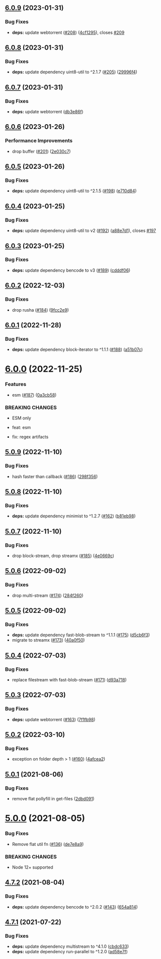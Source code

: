 ## [6.0.9](https://github.com/webtorrent/create-torrent/compare/v6.0.8...v6.0.9) (2023-01-31)


### Bug Fixes

* **deps:** update webtorrent ([#208](https://github.com/webtorrent/create-torrent/issues/208)) ([4cf1295](https://github.com/webtorrent/create-torrent/commit/4cf1295e0465234a0117a4a3bc78b75c3f36c5ec)), closes [#209](https://github.com/webtorrent/create-torrent/issues/209)

## [6.0.8](https://github.com/webtorrent/create-torrent/compare/v6.0.7...v6.0.8) (2023-01-31)


### Bug Fixes

* **deps:** update dependency uint8-util to ^2.1.7 ([#205](https://github.com/webtorrent/create-torrent/issues/205)) ([29996f4](https://github.com/webtorrent/create-torrent/commit/29996f4acb10a92f0c91d5fefdf873c9f1aa3bc3))

## [6.0.7](https://github.com/webtorrent/create-torrent/compare/v6.0.6...v6.0.7) (2023-01-31)


### Bug Fixes

* **deps:** update webtorrent ([db3e86f](https://github.com/webtorrent/create-torrent/commit/db3e86f29fe6cbc2ce18c3d7e14e974c35a2826c))

## [6.0.6](https://github.com/webtorrent/create-torrent/compare/v6.0.5...v6.0.6) (2023-01-26)


### Performance Improvements

* drop buffer ([#201](https://github.com/webtorrent/create-torrent/issues/201)) ([2e030c7](https://github.com/webtorrent/create-torrent/commit/2e030c7358d17fd679d427f39b55152a2c7f826f))

## [6.0.5](https://github.com/webtorrent/create-torrent/compare/v6.0.4...v6.0.5) (2023-01-26)


### Bug Fixes

* **deps:** update dependency uint8-util to ^2.1.5 ([#198](https://github.com/webtorrent/create-torrent/issues/198)) ([e710d84](https://github.com/webtorrent/create-torrent/commit/e710d84a1fc887ff50e4be949f0ca528c7bf01c2))

## [6.0.4](https://github.com/webtorrent/create-torrent/compare/v6.0.3...v6.0.4) (2023-01-25)


### Bug Fixes

* **deps:** update dependency uint8-util to v2 ([#192](https://github.com/webtorrent/create-torrent/issues/192)) ([a88e7d1](https://github.com/webtorrent/create-torrent/commit/a88e7d131c8fbbf43b04420594022b0055fd275e)), closes [#197](https://github.com/webtorrent/create-torrent/issues/197)

## [6.0.3](https://github.com/webtorrent/create-torrent/compare/v6.0.2...v6.0.3) (2023-01-25)


### Bug Fixes

* **deps:** update dependency bencode to v3 ([#189](https://github.com/webtorrent/create-torrent/issues/189)) ([cdddf06](https://github.com/webtorrent/create-torrent/commit/cdddf0648afb12ad6ace11b16924c3b6400e21fc))

## [6.0.2](https://github.com/webtorrent/create-torrent/compare/v6.0.1...v6.0.2) (2022-12-03)


### Bug Fixes

* drop rusha ([#184](https://github.com/webtorrent/create-torrent/issues/184)) ([9fcc2e9](https://github.com/webtorrent/create-torrent/commit/9fcc2e97c99bcd5f23e857f855630a759802bcf6))

## [6.0.1](https://github.com/webtorrent/create-torrent/compare/v6.0.0...v6.0.1) (2022-11-28)


### Bug Fixes

* **deps:** update dependency block-iterator to ^1.1.1 ([#188](https://github.com/webtorrent/create-torrent/issues/188)) ([a51b07c](https://github.com/webtorrent/create-torrent/commit/a51b07cc10b2bac96b985a0d5aee7bceae6505d4))

# [6.0.0](https://github.com/webtorrent/create-torrent/compare/v5.0.9...v6.0.0) (2022-11-25)


### Features

* esm ([#187](https://github.com/webtorrent/create-torrent/issues/187)) ([0a3cb58](https://github.com/webtorrent/create-torrent/commit/0a3cb5886ff4403e8b1c27ede6932a2b21b8ac36))


### BREAKING CHANGES

* ESM only

* feat: esm

* fix: regex artifacts

## [5.0.9](https://github.com/webtorrent/create-torrent/compare/v5.0.8...v5.0.9) (2022-11-10)


### Bug Fixes

* hash faster than callback ([#186](https://github.com/webtorrent/create-torrent/issues/186)) ([298f356](https://github.com/webtorrent/create-torrent/commit/298f356c9ba7832c22eee954025ab50bf29dc922))

## [5.0.8](https://github.com/webtorrent/create-torrent/compare/v5.0.7...v5.0.8) (2022-11-10)


### Bug Fixes

* **deps:** update dependency minimist to ^1.2.7 ([#162](https://github.com/webtorrent/create-torrent/issues/162)) ([b81eb98](https://github.com/webtorrent/create-torrent/commit/b81eb98b3a0b0358c40cac387a3a324ae0b4616a))

## [5.0.7](https://github.com/webtorrent/create-torrent/compare/v5.0.6...v5.0.7) (2022-11-10)


### Bug Fixes

* drop block-stream, drop streamx ([#185](https://github.com/webtorrent/create-torrent/issues/185)) ([4e0669c](https://github.com/webtorrent/create-torrent/commit/4e0669c3b2f92a4c0d115bcb6b01c26a21f9dbd6))

## [5.0.6](https://github.com/webtorrent/create-torrent/compare/v5.0.5...v5.0.6) (2022-09-02)


### Bug Fixes

* drop multi-stream ([#174](https://github.com/webtorrent/create-torrent/issues/174)) ([284f260](https://github.com/webtorrent/create-torrent/commit/284f2601e26f35c910e33de7c666bf5010b8dae3))

## [5.0.5](https://github.com/webtorrent/create-torrent/compare/v5.0.4...v5.0.5) (2022-09-02)


### Bug Fixes

* **deps:** update dependency fast-blob-stream to ^1.1.1 ([#175](https://github.com/webtorrent/create-torrent/issues/175)) ([d5cb6f3](https://github.com/webtorrent/create-torrent/commit/d5cb6f3cda1ef94f29583ad1a44280339d7fb15f))
* migrate to streamx ([#173](https://github.com/webtorrent/create-torrent/issues/173)) ([40a0f50](https://github.com/webtorrent/create-torrent/commit/40a0f50ec4829a7d047b36f79c79ccf3885b511e))

## [5.0.4](https://github.com/webtorrent/create-torrent/compare/v5.0.3...v5.0.4) (2022-07-03)


### Bug Fixes

* replace filestream with fast-blob-stream ([#171](https://github.com/webtorrent/create-torrent/issues/171)) ([d93a718](https://github.com/webtorrent/create-torrent/commit/d93a7181add5a8ac3fbd4b6bec92ad61f6b235cc))

## [5.0.3](https://github.com/webtorrent/create-torrent/compare/v5.0.2...v5.0.3) (2022-07-03)


### Bug Fixes

* **deps:** update webtorrent ([#163](https://github.com/webtorrent/create-torrent/issues/163)) ([7f1fb98](https://github.com/webtorrent/create-torrent/commit/7f1fb980feddc9005bd5983ae893f47ebc12ede8))

## [5.0.2](https://github.com/webtorrent/create-torrent/compare/v5.0.1...v5.0.2) (2022-03-10)


### Bug Fixes

* exception on folder depth > 1 ([#160](https://github.com/webtorrent/create-torrent/issues/160)) ([4afcea2](https://github.com/webtorrent/create-torrent/commit/4afcea2360284ce9d0762ed66507ae22b1b32b04))

## [5.0.1](https://github.com/webtorrent/create-torrent/compare/v5.0.0...v5.0.1) (2021-08-06)


### Bug Fixes

* remove flat pollyfill in get-files ([2dbd091](https://github.com/webtorrent/create-torrent/commit/2dbd09164d6df6170edcd0afb2f1921f29d5536f))

# [5.0.0](https://github.com/webtorrent/create-torrent/compare/v4.7.2...v5.0.0) (2021-08-05)


### Bug Fixes

* Remove flat util fn ([#136](https://github.com/webtorrent/create-torrent/issues/136)) ([de7e8a9](https://github.com/webtorrent/create-torrent/commit/de7e8a9d69d367444d815b7c9aae3491e7a1392e))


### BREAKING CHANGES

* Node 12+ supported

## [4.7.2](https://github.com/webtorrent/create-torrent/compare/v4.7.1...v4.7.2) (2021-08-04)


### Bug Fixes

* **deps:** update dependency bencode to ^2.0.2 ([#143](https://github.com/webtorrent/create-torrent/issues/143)) ([654a814](https://github.com/webtorrent/create-torrent/commit/654a8145a0ff31e200d6f6cb04d3c620faaacfc8))

## [4.7.1](https://github.com/webtorrent/create-torrent/compare/v4.7.0...v4.7.1) (2021-07-22)


### Bug Fixes

* **deps:** update dependency multistream to ^4.1.0 ([cbdc633](https://github.com/webtorrent/create-torrent/commit/cbdc633cd4cfc8a2389ccea884765fc3e219ad72))
* **deps:** update dependency run-parallel to ^1.2.0 ([ad58e7f](https://github.com/webtorrent/create-torrent/commit/ad58e7f67803fbeafdd433eac9be40fc31920347))
